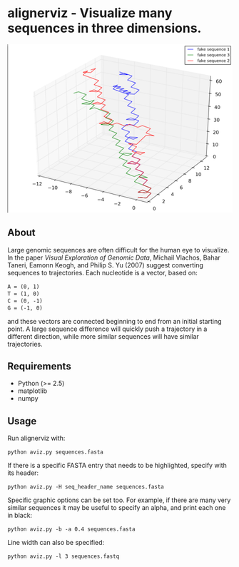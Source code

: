 # alignerviz - Visualize many sequences in three dimensions.

![Example of alignerviz's ouput](example.png)


## About

Large genomic sequences are often difficult for the human eye to
visualize. In the paper *Visual Exploration of Genomic Data*, Michail
Vlachos, Bahar Taneri, Eamonn Keogh, and Philip S. Yu (2007) suggest
converting sequences to trajectories. Each nucleotide is a vector,
based on:

    A = (0, 1)
    T = (1, 0)
    C = (0, -1)
    G = (-1, 0)

and these vectors are connected beginning to end from an initial
starting point. A large sequence difference will quickly push a
trajectory in a different direction, while more similar sequences will
have similar trajectories.

## Requirements

 - Python (>= 2.5)
 - matplotlib
 - numpy

## Usage

Run alignerviz with:

    python aviz.py sequences.fasta

If there is a specific FASTA entry that needs to be highlighted,
specify with its header:

    python aviz.py -H seq_header_name sequences.fasta

Specific graphic options can be set too. For example, if there are
many very similar sequences it may be useful to specify an alpha, and
print each one in black:

    python aviz.py -b -a 0.4 sequences.fasta

Line width can also be specified:

    python aviz.py -l 3 sequences.fastq


